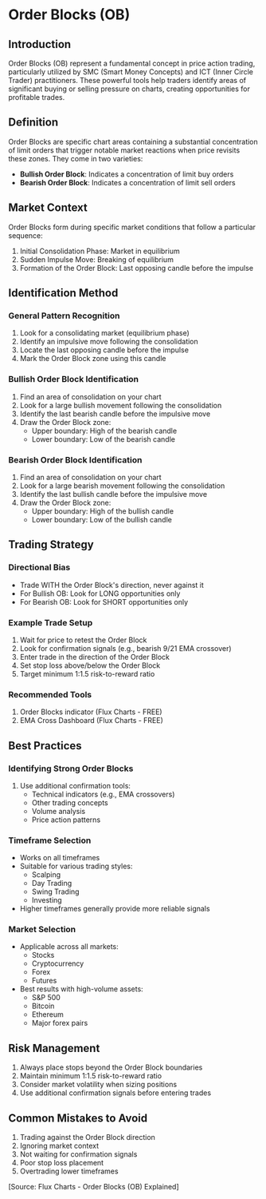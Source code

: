 # Order Blocks (OB)

## Introduction
Order Blocks (OB) represent a fundamental concept in price action trading, particularly utilized by SMC (Smart Money Concepts) and ICT (Inner Circle Trader) practitioners. These powerful tools help traders identify areas of significant buying or selling pressure on charts, creating opportunities for profitable trades.

## Definition
Order Blocks are specific chart areas containing a substantial concentration of limit orders that trigger notable market reactions when price revisits these zones. They come in two varieties:
- **Bullish Order Block**: Indicates a concentration of limit buy orders
- **Bearish Order Block**: Indicates a concentration of limit sell orders

## Market Context
Order Blocks form during specific market conditions that follow a particular sequence:
1. Initial Consolidation Phase: Market in equilibrium
2. Sudden Impulse Move: Breaking of equilibrium
3. Formation of the Order Block: Last opposing candle before the impulse

## Identification Method

### General Pattern Recognition
1. Look for a consolidating market (equilibrium phase)
2. Identify an impulsive move following the consolidation
3. Locate the last opposing candle before the impulse
4. Mark the Order Block zone using this candle

### Bullish Order Block Identification
1. Find an area of consolidation on your chart
2. Look for a large bullish movement following the consolidation
3. Identify the last bearish candle before the impulsive move
4. Draw the Order Block zone:
   - Upper boundary: High of the bearish candle
   - Lower boundary: Low of the bearish candle

### Bearish Order Block Identification
1. Find an area of consolidation on your chart
2. Look for a large bearish movement following the consolidation
3. Identify the last bullish candle before the impulsive move
4. Draw the Order Block zone:
   - Upper boundary: High of the bullish candle
   - Lower boundary: Low of the bullish candle

## Trading Strategy

### Directional Bias
- Trade WITH the Order Block's direction, never against it
- For Bullish OB: Look for LONG opportunities only
- For Bearish OB: Look for SHORT opportunities only

### Example Trade Setup
1. Wait for price to retest the Order Block
2. Look for confirmation signals (e.g., bearish 9/21 EMA crossover)
3. Enter trade in the direction of the Order Block
4. Set stop loss above/below the Order Block
5. Target minimum 1:1.5 risk-to-reward ratio

### Recommended Tools
1. Order Blocks indicator (Flux Charts - FREE)
2. EMA Cross Dashboard (Flux Charts - FREE)

## Best Practices

### Identifying Strong Order Blocks
1. Use additional confirmation tools:
   - Technical indicators (e.g., EMA crossovers)
   - Other trading concepts
   - Volume analysis
   - Price action patterns

### Timeframe Selection
- Works on all timeframes
- Suitable for various trading styles:
  * Scalping
  * Day Trading
  * Swing Trading
  * Investing
- Higher timeframes generally provide more reliable signals

### Market Selection
- Applicable across all markets:
  * Stocks
  * Cryptocurrency
  * Forex
  * Futures
- Best results with high-volume assets:
  * S&P 500
  * Bitcoin
  * Ethereum
  * Major forex pairs

## Risk Management
1. Always place stops beyond the Order Block boundaries
2. Maintain minimum 1:1.5 risk-to-reward ratio
3. Consider market volatility when sizing positions
4. Use additional confirmation signals before entering trades

## Common Mistakes to Avoid
1. Trading against the Order Block direction
2. Ignoring market context
3. Not waiting for confirmation signals
4. Poor stop loss placement
5. Overtrading lower timeframes

[Source: Flux Charts - Order Blocks (OB) Explained]
